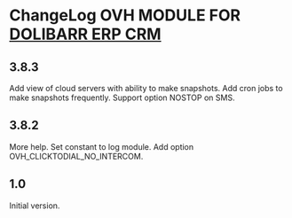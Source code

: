 # ChangeLog OVH MODULE FOR <a href="https://www.dolibarr.org">DOLIBARR ERP CRM</a>

## 3.8.3

Add view of cloud servers with ability to make snapshots.
Add cron jobs to make snapshots frequently.
Support option NOSTOP on SMS.

## 3.8.2

More help.
Set constant to log module.
Add option OVH_CLICKTODIAL_NO_INTERCOM.

## 1.0

Initial version.